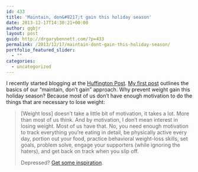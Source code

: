 ```yaml
---
id: 433
title: 'Maintain, don&#8217;t gain this holiday season'
date: 2013-12-17T14:30:21+00:00
author: ggbjr
layout: post
guid: http://drgarybennett.com/?p=433
permalink: /2013/12/17/maintain-dont-gain-this-holiday-season/
portfolio_featured_slider:
  - ""
categories:
  - uncategorized
---
```

I recently started blogging at the [Huffington Post](http://www.huffingtonpost.com/gary-g-bennett-/). [My first post](http://www.huffingtonpost.com/gary-g-bennett-/weight-loss-tips_b_4399155.html) outlines the basics of our &#8220;maintain, don&#8217;t gain&#8221; approach. Why prevent weight gain this holiday season? Because most of us don&#8217;t have enough motivation to do the things that are necessary to lose weight:

> [Weight loss] doesn&#8217;t take a little bit of motivation, it takes a lot. More than most of us think. And by motivation, I don&#8217;t mean interest in losing weight. Most of us have that. No, you need enough motivation to track everything you&#8217;re eating in detail, be physically active every day, portion out your food, practice behavioral weight-loss skills, set goals, problem solve, engage your supporters (while ignoring the haters), and get back on track when you slip off.</p>
Depressed? [Get some inspiration](http://www.huffingtonpost.com/gary-g-bennett-/weight-loss-tips_b_4399155.html).